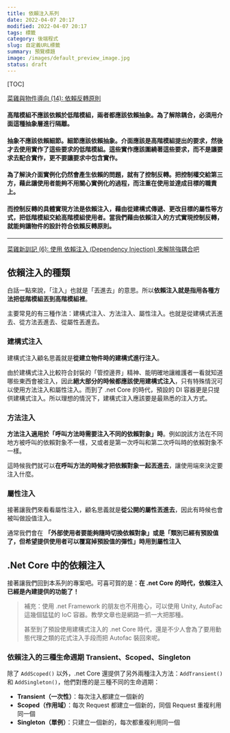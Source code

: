 ```yaml
---
title: 依賴注入系列
date: 2022-04-07 20:17
modified: 2022-04-07 20:17
tags: 標籤
category: 後端程式
slug: 自定義URL標籤
summary: 預覽標題
image: /images/default_preview_image.jpg
status: draft
---
```


[TOC]



[菜雞與物件導向 (14): 依賴反轉原則](https://igouist.github.io/post/2020/12/oo-14-dependency-inversion-principle/)

#### **高階模組不應該依賴於低階模組，兩者都應該依賴抽象**。為了解除耦合，必須用介面這種抽象層進行隔離。

#### **抽象不應該依賴細節。細節應該依賴抽象**。介面應該是高階模組提出的要求，然後才去使用實作了這些要求的低階模組。這些實作應該圍繞著這些要求，而不是讓要求去配合實作，更不要讓要求中包含實作。

#### **為了解決介面實例化仍然會產生依賴的問題，就有了控制反轉**。把控制權交給第三方，藉此讓使用者能夠不用關心實例化的過程，而注重在使用並達成目標的職責上。

#### **而控制反轉的具體實現方法是依賴注入**，藉由從建構式傳遞、更改目標的屬性等方式，把低階模組交給高階模組使用者。當我們藉由依賴注入的方式實現控制反轉，就能夠讓物件的設計符合依賴反轉原則。

---


[菜雞新訓記 (6): 使用 依賴注入 (Dependency Injection) 來解除強耦合吧](https://igouist.github.io/post/2021/11/newbie-6-dependency-injection/)


## 依賴注入的種類

白話一點來說，「注入」也就是「丟進去」的意思。所以**依賴注入就是指用各種方法把低階模組丟到高階模組裡**。

主要常見的有三種作法：建構式注入、方法注入、屬性注入。也就是從建構式丟進去、從方法丟進去、從屬性丟進去。


### 建構式注入

建構式注入顧名思義就是**從建立物件時的建構式進行注入**。

由於建構式注入比較符合封裝的「管控邊界」精神、能明確地讓維護者一看就知道哪些東西會被注入，因此**絕大部分的時候都應該使用建構式注入**，只有特殊情況可以使用方法注入和屬性注入。而到了 .net Core 的時代，預設的 DI 容器更是只提供建構式注入。所以理想的情況下，建構式注入應該要是最熟悉的注入方式。

### 方法注入

**方法注入適用於「呼叫方法時需要注入不同的依賴對象」時**。例如說該方法在不同地方被呼叫的依賴對象不一樣，又或者是第一次呼叫和第二次呼叫時的依賴對象不一樣。

這時候我們就可以**在呼叫方法的時候才把依賴對象一起丟進去**，讓使用端來決定要注入什麼。


### 屬性注入

接著讓我們來看看屬性注入，顧名思義就是**從公開的屬性丟進去**，因此有時候也會被叫做設值注入。

通常我們會在 **「外部使用者要能夠隨時切換依賴對象」或是「類別已經有預設值了，但希望提供使用者可以覆寫掉預設值的彈性」時用到屬性注入**


## .Net Core 中的依賴注入

接著讓我們回到本系列的專案吧。可喜可賀的是：**在 .net Core 的時代，依賴注入已經是內建提供的功能了！**

> 補充：使用 .net Framework 的朋友也不用擔心，可以使用 Unity, AutoFac 這幾個猛猛的 IoC 容器。教學文章也是網路一抓一大把那種。
> 
> 甚至到了預設使用建構式注入的 .net Core 時代，還是不少人會為了要用動態代理之類的花式注入手段而把 Autofac 裝回來呢。


### 依賴注入的三種生命週期 Transient、Scoped、Singleton

除了 `AddScoped()` 以外，.net Core 還提供了另外兩種注入方法：`AddTransient()` 和 `AddSingleton()`，他們對應的是三種不同的生命週期：

-   **Transient（一次性）**：每次注入都建立一個新的
-   **Scoped（作用域）**：每次 Request 都建立一個新的，同個 Request 重複利用同一個
-   **Singleton（單例）**：只建立一個新的，每次都重複利用同一個